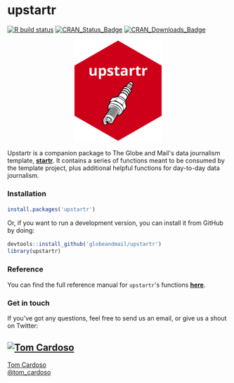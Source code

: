 # upstartr

<!-- badges: start -->
[![R build status](https://github.com/globeandmail/upstartr/workflows/R-CMD-check/badge.svg)](https://github.com/globeandmail/upstartr/actions)
[![CRAN_Status_Badge](http://www.r-pkg.org/badges/version/upstartr)](https://cran.r-project.org/package=upstartr)
[![CRAN_Downloads_Badge](https://cranlogs.r-pkg.org/badges/upstartr)](https://cranlogs.r-pkg.org/badges/upstartr)
<!-- badges: end -->
<p align="center">
  <img src="https://raw.githubusercontent.com/globeandmail/upstartr/master/images/upstartr-sticker.png" alt="upstartr logo" width="40%" height="40%" />
</p>

Upstartr is a companion package to The Globe and Mail's data journalism template, [**startr**](https://www.github.com/globeandmail/startr). It contains a series of functions meant to be consumed by the template project, plus additional helpful functions for day-to-day data journalism.

### Installation

```r
install.packages('upstartr')
```

Or, if you want to run a development version, you can install it from GitHub by doing:
```r
devtools::install_github('globeandmail/upstartr')
library(upstartr)
```

### Reference

You can find the full reference manual for `upstartr`'s functions [**here**](https://cran.r-project.org/web/packages/upstartr/upstartr.pdf).


### Get in touch

If you've got any questions, feel free to send us an email, or give us a shout on Twitter:

[![Tom Cardoso](https://avatars0.githubusercontent.com/u/2408118?v=3&s=200)](https://github.com/tomcardoso)
---
[Tom Cardoso](mailto:tcardoso@globeandmail.com) <br> [@tom_cardoso](https://www.twitter.com/tom_cardoso)
